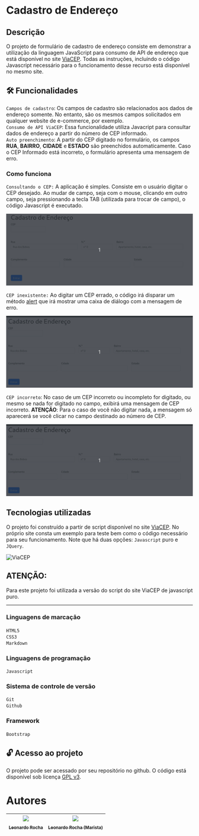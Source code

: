 # Cadastro de Endereço

## Descrição

O projeto de formulário de cadastro de endereço consiste em demonstrar a utilização da linguagem JavaScript para consumo de API de endereço que está disponível no site [ViaCEP](https://viacep.com.br/).
Todas as instruções, incluíndo o código Javascript necessário para o funcionamento desse recurso está disponível no mesmo site.

## 🛠 Funcionalidades 

``Campos de cadastro``: Os campos de cadastro são relacionados aos dados de endereço somente. No entanto, são os mesmos campos solicitados em qualquer website de e-commerce, por exemplo.  
``Consumo de API ViaCEP``: Essa funcionalidade utiliza Javacript para consultar dados de endereço a partir do número de CEP informado.  
``Auto preenchimento``: A partir do CEP digitado no formulário, os campos **RUA**, **BAIRRO**, **CIDADE** e **ESTADO** são preenchidos automaticamente. Caso o CEP Informado está incorreto, o formulário apresenta uma mensagem de erro.

### Como funciona

``Consultando o CEP:`` A aplicação é simples. Consiste em o usuário digitar o CEP desejado. Ao mudar de campo, seja com o mouse, clicando em outro campo, seja pressionando a tecla TAB (utilizada para trocar de campo), o código Javascript é executado. 

![consulta CEP](img/site.gif)

``CEP inexistente:`` Ao digitar um CEP errado, o código irá disparar um método [alert](https://developer.mozilla.org/pt-BR/docs/Web/API/Window/alert) que irá mostrar uma caixa de diálogo com a mensagem de erro.

![CEP não encontrado](img/erro.gif)

``CEP incorreto``: No caso de um CEP incorreto ou incompleto for digitado, ou mesmo se nada for digitado no campo, exibirá uma mensagem de CEP incorreto. **ATENÇÃO**: Para o caso de você não digitar nada, a mensagem só aparecerá se você clicar no campo destinado ao número de CEP.

![CEP incorreto](img/incorreto.gif)


## Tecnologias utilizadas

O projeto foi construído a partir de script disponível no site [ViaCEP](https://viacep.com.br/). No próprio site consta um exemplo para teste bem como o código necessário para seu funcionamento. Note que há duas opções: ``Javascript`` puro e ``JQuery``. 

![ViaCEP](img/viacep.gif)



## **ATENÇÃO:**

Para este projeto foi utilizada a versão do script do site ViaCEP de javascript puro. 
___




### Linguagens de marcação

``HTML5``  
``CSS3``  
``Markdown``  
 
### Linguagens de programação

``Javascript``

### Sistema de controle de versão

``Git``  
``Github``

### Framework

``Bootstrap``

## 🔓 Acesso ao projeto

O projeto pode ser acessado por seu repositório no github. O código está disponível sob licença [GPL v3](https://github.com/leonardossrocha/projeto-CadEndereco/blob/master/LICENSE).

# Autores

| [<img loading="lazy" src="https://user-images.githubusercontent.com/10586424/268408057-7757b6f6-de4f-42a2-a7fe-afe91656d23e.jpg" width=95><br><sub>Leonardo Rocha</sub>](https://github.com/leonardossrocha) |  [<img loading="lazy" src="https://user-images.githubusercontent.com/86802310/268408790-48baaee3-ce37-4ad6-9348-ecb738990343.png" width=95><br><sub>Leonardo Rocha (Marista)</sub>](https://github.com/leonardorochamarista)
| :---: | :---: |